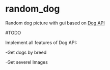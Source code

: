 # random_dog
Random dog picture with gui based on [Dog API](https://dog.ceo/dog-api/)

#TODO

Implement all features of Dog API: 

-Get dogs by breed 

-Get severel Images
